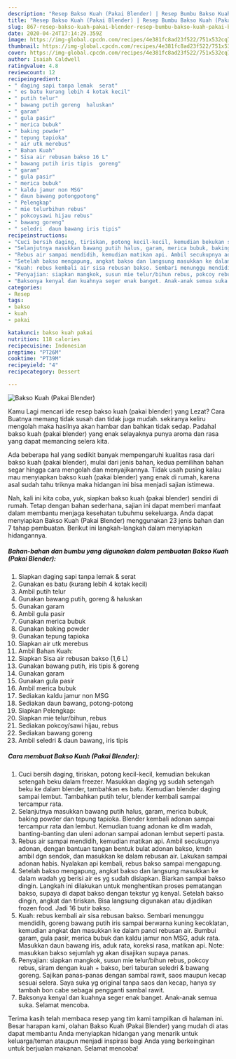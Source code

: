 ```yaml
---
description: "Resep Bakso Kuah (Pakai Blender) | Resep Bumbu Bakso Kuah (Pakai Blender) Yang Sempurna"
title: "Resep Bakso Kuah (Pakai Blender) | Resep Bumbu Bakso Kuah (Pakai Blender) Yang Sempurna"
slug: 867-resep-bakso-kuah-pakai-blender-resep-bumbu-bakso-kuah-pakai-blender-yang-sempurna
date: 2020-04-24T17:14:29.359Z
image: https://img-global.cpcdn.com/recipes/4e381fc8ad23f522/751x532cq70/bakso-kuah-pakai-blender-foto-resep-utama.jpg
thumbnail: https://img-global.cpcdn.com/recipes/4e381fc8ad23f522/751x532cq70/bakso-kuah-pakai-blender-foto-resep-utama.jpg
cover: https://img-global.cpcdn.com/recipes/4e381fc8ad23f522/751x532cq70/bakso-kuah-pakai-blender-foto-resep-utama.jpg
author: Isaiah Caldwell
ratingvalue: 4.8
reviewcount: 12
recipeingredient:
- " daging sapi tanpa lemak  serat"
- " es batu kurang lebih 4 kotak kecil"
- " putih telur"
- " bawang putih goreng  haluskan"
- " garam"
- " gula pasir"
- " merica bubuk"
- " baking powder"
- " tepung tapioka"
- " air utk merebus"
- " Bahan Kuah"
- " Sisa air rebusan bakso 16 L"
- " bawang putih iris tipis  goreng"
- " garam"
- " gula pasir"
- " merica bubuk"
- " kaldu jamur non MSG"
- " daun bawang potongpotong"
- " Pelengkap"
- " mie telurbihun rebus"
- " pokcoysawi hijau rebus"
- " bawang goreng"
- " seledri  daun bawang iris tipis"
recipeinstructions:
- "Cuci bersih daging, tiriskan, potong kecil-kecil, kemudian bekukan setengah beku dalam freezer. Masukkan daging yg sudah setengah beku ke dalam blender, tambahkan es batu. Kemudian blender daging sampai lembut. Tambahkan putih telur, blender kembali sampai tercampur rata."
- "Selanjutnya masukkan bawang putih halus, garam, merica bubuk, baking powder dan tepung tapioka. Blender kembali adonan sampai tercampur rata dan lembut. Kemudian tuang adonan ke dlm wadah, banting-banting dan uleni adonan sampai adonan lembut seperti pasta."
- "Rebus air sampai mendidih, kemudian matikan api. Ambil secukupnya adonan, dengan bantuan tangan bentuk bulat adonan bakso, kmdn ambil dgn sendok, dan masukkan ke dalam rebusan air. Lakukan sampai adonan habis. Nyalakan api kembali, rebus bakso sampai mengapung."
- "Setelah bakso mengapung, angkat bakso dan langsung masukkan ke dalam wadah yg berisi air es yg sudah disiapkan. Biarkan sampai bakso dingin. Langkah ini dilakukan untuk menghentikan proses pematangan bakso, supaya di dapat bakso dengan tekstur yg kenyal. Setelah bakso dingin, angkat dan tiriskan. Bisa langsung digunakan atau dijadikan frozen food. Jadi 16 butir bakso."
- "Kuah: rebus kembali air sisa rebusan bakso. Sembari menunggu mendidih, goreng bawang putih iris sampai berwarna kuning kecoklatan, kemudian angkat dan masukkan ke dalam panci rebusan air. Bumbui garam, gula pasir, merica bubuk dan kaldu jamur non MSG, aduk rata. Masukkan daun bawang iris, aduk rata, koreksi rasa, matikan api. Note: masukkan bakso sejumlah yg akan disajikan supaya panas."
- "Penyajian: siapkan mangkok, susun mie telur/bihun rebus, pokcoy rebus, siram dengan kuah + bakso, beri taburan seledri &amp; bawang goreng. Sajikan panas-panas dengan sambal rawit, saos maupun kecap sesuai selera. Saya suka yg original tanpa saos dan kecap, hanya sy tambah bon cabe sebagai pengganti sambal rawit."
- "Baksonya kenyal dan kuahnya seger enak banget. Anak-anak semua suka. Selamat mencoba."
categories:
- Resep
tags:
- bakso
- kuah
- pakai

katakunci: bakso kuah pakai 
nutrition: 118 calories
recipecuisine: Indonesian
preptime: "PT26M"
cooktime: "PT39M"
recipeyield: "4"
recipecategory: Dessert

---
```



![Bakso Kuah (Pakai Blender)](https://img-global.cpcdn.com/recipes/4e381fc8ad23f522/751x532cq70/bakso-kuah-pakai-blender-foto-resep-utama.jpg)

Kamu Lagi mencari ide resep bakso kuah (pakai blender) yang Lezat? Cara Buatnya memang tidak susah dan tidak juga mudah. sekiranya keliru mengolah maka hasilnya akan hambar dan bahkan tidak sedap. Padahal bakso kuah (pakai blender) yang enak selayaknya punya aroma dan rasa yang dapat memancing selera kita.



Ada beberapa hal yang sedikit banyak mempengaruhi kualitas rasa dari bakso kuah (pakai blender), mulai dari jenis bahan, kedua pemilihan bahan segar hingga cara mengolah dan menyajikannya. Tidak usah pusing kalau mau menyiapkan bakso kuah (pakai blender) yang enak di rumah, karena asal sudah tahu triknya maka hidangan ini bisa menjadi sajian istimewa.


Nah, kali ini kita coba, yuk, siapkan bakso kuah (pakai blender) sendiri di rumah. Tetap dengan bahan sederhana, sajian ini dapat memberi manfaat dalam membantu menjaga kesehatan tubuhmu sekeluarga. Anda dapat menyiapkan Bakso Kuah (Pakai Blender) menggunakan 23 jenis bahan dan 7 tahap pembuatan. Berikut ini langkah-langkah dalam menyiapkan hidangannya.

<!--inarticleads1-->

##### Bahan-bahan dan bumbu yang digunakan dalam pembuatan Bakso Kuah (Pakai Blender):

1. Siapkan  daging sapi tanpa lemak &amp; serat
1. Gunakan  es batu (kurang lebih 4 kotak kecil)
1. Ambil  putih telur
1. Gunakan  bawang putih, goreng &amp; haluskan
1. Gunakan  garam
1. Ambil  gula pasir
1. Gunakan  merica bubuk
1. Gunakan  baking powder
1. Gunakan  tepung tapioka
1. Siapkan  air utk merebus
1. Ambil  Bahan Kuah:
1. Siapkan  Sisa air rebusan bakso (1,6 L)
1. Gunakan  bawang putih, iris tipis &amp; goreng
1. Gunakan  garam
1. Gunakan  gula pasir
1. Ambil  merica bubuk
1. Sediakan  kaldu jamur non MSG
1. Sediakan  daun bawang, potong-potong
1. Siapkan  Pelengkap:
1. Siapkan  mie telur/bihun, rebus
1. Sediakan  pokcoy/sawi hijau, rebus
1. Sediakan  bawang goreng
1. Ambil  seledri &amp; daun bawang, iris tipis




<!--inarticleads2-->

##### Cara membuat Bakso Kuah (Pakai Blender):

1. Cuci bersih daging, tiriskan, potong kecil-kecil, kemudian bekukan setengah beku dalam freezer. Masukkan daging yg sudah setengah beku ke dalam blender, tambahkan es batu. Kemudian blender daging sampai lembut. Tambahkan putih telur, blender kembali sampai tercampur rata.
1. Selanjutnya masukkan bawang putih halus, garam, merica bubuk, baking powder dan tepung tapioka. Blender kembali adonan sampai tercampur rata dan lembut. Kemudian tuang adonan ke dlm wadah, banting-banting dan uleni adonan sampai adonan lembut seperti pasta.
1. Rebus air sampai mendidih, kemudian matikan api. Ambil secukupnya adonan, dengan bantuan tangan bentuk bulat adonan bakso, kmdn ambil dgn sendok, dan masukkan ke dalam rebusan air. Lakukan sampai adonan habis. Nyalakan api kembali, rebus bakso sampai mengapung.
1. Setelah bakso mengapung, angkat bakso dan langsung masukkan ke dalam wadah yg berisi air es yg sudah disiapkan. Biarkan sampai bakso dingin. Langkah ini dilakukan untuk menghentikan proses pematangan bakso, supaya di dapat bakso dengan tekstur yg kenyal. Setelah bakso dingin, angkat dan tiriskan. Bisa langsung digunakan atau dijadikan frozen food. Jadi 16 butir bakso.
1. Kuah: rebus kembali air sisa rebusan bakso. Sembari menunggu mendidih, goreng bawang putih iris sampai berwarna kuning kecoklatan, kemudian angkat dan masukkan ke dalam panci rebusan air. Bumbui garam, gula pasir, merica bubuk dan kaldu jamur non MSG, aduk rata. Masukkan daun bawang iris, aduk rata, koreksi rasa, matikan api. Note: masukkan bakso sejumlah yg akan disajikan supaya panas.
1. Penyajian: siapkan mangkok, susun mie telur/bihun rebus, pokcoy rebus, siram dengan kuah + bakso, beri taburan seledri &amp; bawang goreng. Sajikan panas-panas dengan sambal rawit, saos maupun kecap sesuai selera. Saya suka yg original tanpa saos dan kecap, hanya sy tambah bon cabe sebagai pengganti sambal rawit.
1. Baksonya kenyal dan kuahnya seger enak banget. Anak-anak semua suka. Selamat mencoba.




Terima kasih telah membaca resep yang tim kami tampilkan di halaman ini. Besar harapan kami, olahan Bakso Kuah (Pakai Blender) yang mudah di atas dapat membantu Anda menyiapkan hidangan yang menarik untuk keluarga/teman ataupun menjadi inspirasi bagi Anda yang berkeinginan untuk berjualan makanan. Selamat mencoba!
